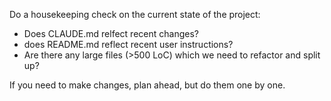 Do a housekeeping check on the current state of the project:
* Does CLAUDE.md relfect recent changes?
* does README.md reflect recent user instructions?
* Are there any large files (>500 LoC) which we need to refactor and split up?

If you need to make changes, plan ahead, but do them one by one.
